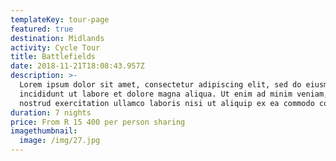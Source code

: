 ```yaml
---
templateKey: tour-page
featured: true
destination: Midlands
activity: Cycle Tour
title: Battlefields
date: 2018-11-21T18:08:43.957Z
description: >-
  Lorem ipsum dolor sit amet, consectetur adipiscing elit, sed do eiusmod tempor
  incididunt ut labore et dolore magna aliqua. Ut enim ad minim veniam, quis
  nostrud exercitation ullamco laboris nisi ut aliquip ex ea commodo consequat.
duration: 7 nights
price: From R 15 400 per person sharing
imagethumbnail:
  image: /img/27.jpg
---
```


